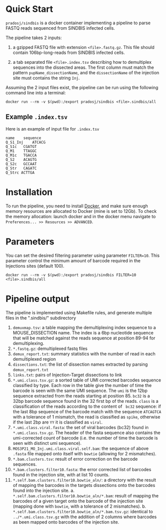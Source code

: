
# Quick Start

`pradosj/sindbis` is a docker container implementing a pipeline to parse FASTQ reads sequenced from SINDBIS infected cells.

The pipeline takes 2 inputs:

  1. a gzipped FASTQ file with extension `<file>.fastq.gz`. This file should contain 106bp-long-reads from SINDBIS infected cells.
  
  2. a tab separated file `<file>.index.tsv` describing how to demultiplex sequences into the dissected areas. The first column must match the pattern `pupName_dissectionName`, and the `dissectionName` of the injection site must contains the string `Inj`. 
  

Assuming the 2 input files exist, the pipeline can be run using the following command line into a terminal:
```
docker run --rm -v $(pwd):/export pradosj/sindbis <file>.sindbis/all
```

## Example `.index.tsv`
Here is an example of input file for `.index.tsv`
```
name	sequence
Q_S1_Inj	ATCACG
Q_S1c	CGATGT
Q_M1	TTAGGC
Q_M1c	TGACCA
Q_S2	ACAGTG
Q_S2c	GCCAAT
Q_Str	CAGATC
Q_Strc ACTTGA
```


# Installation

To run the pipeline, you need to install [Docker](https://www.docker.com/get-started), and make sure enough memory resources are allocated to Docker (mine is set to 12Gb). To check the memory allocation: launch docker and in the docker menu navigate to `Preferences... >> Resources >> ADVANCED`.


# Parameters

You can set the desired filtering parameter using parameter `FILTER=10`. This parameter control the minimum amount of barcode required in the Injections sites (default 100).
```
docker run --rm -v $(pwd):/export pradosj/sindbis FILTER=10 <file>.sindbis/all
```


# Pipeline output

The pipeline is implemented using Makefile rules, and generate multiple files in the ".sindbis/" subdirectory

 1. `demuxmap.tsv`: a table mapping the demultiplexing index sequence to a MOUSE_DISSECTION name. The index is a 6bp nucleotide sequence that will be matched against the reads sequence at position 89-94 for demultiplexing.
 2. `*.fastq.gz`: demultiplexed fastq files
 3. `demux_report.txt`: summary statistics with the number of read in each demultiplexed region
 4. `dissections.txt`: the list of dissection names extracted by parsing `demux_report.txt`
 5. `links.txt`: pairs of Injection-Target dissections to link
 6. `*.umi.class.tsv.gz`: a sorted table of UMI corrected barcodes sequence classified by type. Each row in the table give the number of time the barcode is seen with the same UMI sequence. The `umi` is the 12bp sequence extracted from the reads starting at position 85. `bc32` is a 32bp barcode sequence found in the 32 first bp of the reads. `class` is a classification of the reads according to the content of ` bc32` sequence: if the last 8bp sequence of the barcode match with the sequence `ATCAGTCA` with a tolerance of 1 mismatch, the read is classified as `spike`, otherwise if the last 2bp are `YY` it is classified as `viral`. 
 7. `*.umi.class.viral.fasta`: the set of viral barcodes (bc32) found in `*.umi.class.tsv.gz`. The header of the fasta sequence also contains the umi-corrected count of barcode (i.e. the number of time the barcode is seen with distinct umi sequence).
 8. `MOS3P21_MO_Inj.umi.class.viral.self.bam`: the sequence of above `.fasta` file mapped onto itself with `bowtie` (allowing for 2 mismatches).
 9. `*.bam.clusters.tsv`: result of error correction on the barcode sequences. 
 10. `*.bam.clusters.filter10.fasta`: the error corrected list of barcodes found in the injection site, with at list 10 counts.
 11. `*.self.bam.clusters.filter10.bowtie_aln/`: a directory with the result of mapping the barcodes in the targets dissections onto the barcodes found into the injection site.
     a. `*.self.bam.clusters.filter10.bowtie_aln/*.bam`: result of mapping the barcodes of a given target onto the barcode of the injection site (mapping done with `bowtie`, with a tolerance of 2 mismatches).
     b. `*.self.bam.clusters.filter10.bowtie_aln/*.bam.tsv.gz`: identical to `../*.umi.class.tsv.gz` with the addition of 2 columns where barcodes as been mapped onto barcodes of the injection site.
 

